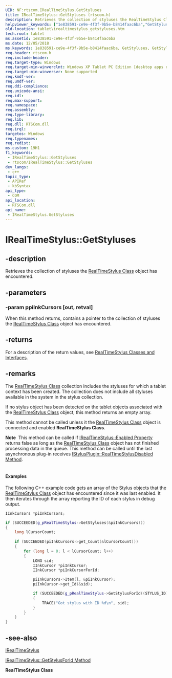 ```yaml
---
UID: NF:rtscom.IRealTimeStylus.GetStyluses
title: IRealTimeStylus::GetStyluses (rtscom.h)
description: Retrieves the collection of styluses the RealTimeStylus Class object has encountered.
helpviewer_keywords: ["1e838591-ce9e-4f3f-9b5e-b8414faac6ba","GetStyluses","GetStyluses method [Tablet PC]","GetStyluses method [Tablet PC]","IRealTimeStylus interface","IRealTimeStylus interface [Tablet PC]","GetStyluses method","IRealTimeStylus.GetStyluses","IRealTimeStylus::GetStyluses","rtscom/IRealTimeStylus::GetStyluses","tablet.irealtimestylus_getstyluses"]
old-location: tablet\irealtimestylus_getstyluses.htm
tech.root: tablet
ms.assetid: 1e838591-ce9e-4f3f-9b5e-b8414faac6ba
ms.date: 12/05/2018
ms.keywords: 1e838591-ce9e-4f3f-9b5e-b8414faac6ba, GetStyluses, GetStyluses method [Tablet PC], GetStyluses method [Tablet PC],IRealTimeStylus interface, IRealTimeStylus interface [Tablet PC],GetStyluses method, IRealTimeStylus.GetStyluses, IRealTimeStylus::GetStyluses, rtscom/IRealTimeStylus::GetStyluses, tablet.irealtimestylus_getstyluses
req.header: rtscom.h
req.include-header: 
req.target-type: Windows
req.target-min-winverclnt: Windows XP Tablet PC Edition [desktop apps only]
req.target-min-winversvr: None supported
req.kmdf-ver: 
req.umdf-ver: 
req.ddi-compliance: 
req.unicode-ansi: 
req.idl: 
req.max-support: 
req.namespace: 
req.assembly: 
req.type-library: 
req.lib: 
req.dll: RTSCom.dll
req.irql: 
targetos: Windows
req.typenames: 
req.redist: 
ms.custom: 19H1
f1_keywords:
 - IRealTimeStylus::GetStyluses
 - rtscom/IRealTimeStylus::GetStyluses
dev_langs:
 - c++
topic_type:
 - APIRef
 - kbSyntax
api_type:
 - COM
api_location:
 - RTSCom.dll
api_name:
 - IRealTimeStylus.GetStyluses
---
```


# IRealTimeStylus::GetStyluses


## -description

Retrieves the collection of styluses the <a href="https://docs.microsoft.com/windows/desktop/tablet/realtimestylus-class">RealTimeStylus Class</a> object has encountered.

## -parameters

### -param ppiInkCursors [out, retval]

When this method returns, contains a pointer to the collection of styluses the <a href="https://docs.microsoft.com/windows/desktop/tablet/realtimestylus-class">RealTimeStylus Class</a> object has encountered.

## -returns

For a description of the return values, see <a href="https://docs.microsoft.com/windows/desktop/tablet/realtimestylus-classes-and-interfaces">RealTimeStylus Classes and Interfaces</a>.

## -remarks

The <a href="https://docs.microsoft.com/windows/desktop/tablet/realtimestylus-class">RealTimeStylus Class</a> collection includes the styluses for which a tablet context has been created. The collection does not include all styluses available in the system in the stylus collection.

If no stylus object has been detected on the tablet objects associated with the <a href="https://docs.microsoft.com/windows/desktop/tablet/realtimestylus-class">RealTimeStylus Class</a> object, this method returns an empty array.

This method cannot be called unless it the <a href="https://docs.microsoft.com/windows/desktop/tablet/realtimestylus-class">RealTimeStylus Class</a> object is connected and enabled <b>RealTimeStylus Class</b>.

<div class="alert"><b>Note</b>  This method can be called if <a href="https://docs.microsoft.com/windows/desktop/api/rtscom/nf-rtscom-irealtimestylus-get_enabled">IRealTimeStylus::Enabled Property</a> returns false as long as the <a href="https://docs.microsoft.com/windows/desktop/tablet/realtimestylus-class">RealTimeStylus Class</a> object has not finished processing data in the queue. This method can be called until the last asynchronous plug-in receives <a href="https://docs.microsoft.com/windows/desktop/api/rtscom/nf-rtscom-istylusplugin-realtimestylusdisabled">IStylusPlugin::RealTimeStylusDisabled Method</a>.</div>
<div> </div>

#### Examples

The following C++ example code gets an array of the Stylus objects that the <a href="https://docs.microsoft.com/windows/desktop/tablet/realtimestylus-class">RealTimeStylus Class</a> object has encountered since it was last enabled. It then iterates through the array reporting the ID of each stylus in debug output.


```cpp
IInkCursors *piInkCursors;

if (SUCCEEDED(g_pRealTimeStylus->GetStyluses(&piInkCursors)))
{
    long lCursorCount;
    
    if (SUCCEEDED(piInkCursors->get_Count(&lCursorCount)))
    {
        for (long l = 0; l < lCursorCount; l++)
        {
            LONG sid;
            IInkCursor *piInkCursor;
            IInkCursor *piInkCursorForId;

            piInkCursors->Item(l, &piInkCursor);
            piInkCursor->get_Id(&sid);

            if (SUCCEEDED(g_pRealTimeStylus->GetStylusForId((STYLUS_ID)sid, &piInkCursorForId)))
            {
                TRACE("Got stylus with ID %d\n", sid);
            }
        }
    }
}

```

## -see-also

<a href="https://docs.microsoft.com/windows/desktop/api/rtscom/nn-rtscom-irealtimestylus">IRealTimeStylus</a>



<a href="https://docs.microsoft.com/windows/desktop/api/rtscom/nf-rtscom-irealtimestylus-getstylusforid">IRealTimeStylus::GetStylusForId Method</a>



<b>RealTimeStylus Class</b>

